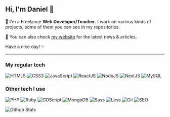 ## Hi, I'm Daniel 👋

🌱 I'm a Freelance **Web Developer/Teacher**. I work on various kinds of projects, some of them you can see in my repositories.

🔭 You can also check [my website](https://danielorchanian.fr/) for the latest news & articles.

Have a nice day! ✨

---

### My regular tech
![HTML5](https://img.shields.io/badge/-HTML5-111?&logo=html5)
![CSS3](https://img.shields.io/badge/-CSS3-111?&logo=CSS3&logoColor=07c)
![JavaScript](https://img.shields.io/badge/-JavaScript-111?&logo=JavaScript)
![ReactJS](https://img.shields.io/badge/-ReactJS-111?&logo=React)
![NodeJS](https://img.shields.io/badge/-NodeJS-111?&logo=Node.js)
![NextJS](https://img.shields.io/badge/-NextJS-111?&logo=Next.js)
![MySQL](https://img.shields.io/badge/-MySQL-111?&logo=MySQL)

### Other tech I use
![PHP](https://img.shields.io/badge/-PHP-111?&logo=php)
![Ruby](https://img.shields.io/badge/-Ruby-111?&logo=ruby&logoColor=c30)
![GDScript](https://img.shields.io/badge/-GDScript-111?&logo=godotengine)
![MongoDB](https://img.shields.io/badge/-MongoDB-111?&logo=mongodb)
![Sass](https://img.shields.io/badge/-Sass-111?&logo=sass)
![Less](https://img.shields.io/badge/-Less-111?&logo=less)
![Git](https://img.shields.io/badge/-Git-111?&logo=git)
![SEO](https://img.shields.io/badge/-SEO-111?&logo=googlesearchconsole)

![Github Stats](https://github-readme-stats.vercel.app/api?username=do-sieg&show_icons=true&theme=github_dark)



<!-- ### Hi there 👋 -->

<!--
**do-sieg/do-sieg** is a ✨ _special_ ✨ repository because its `README.md` (this file) appears on your GitHub profile.

Here are some ideas to get you started:

- 🔭 I’m currently working on ...
- 🌱 I’m currently learning ...
- 👯 I’m looking to collaborate on ...
- 🤔 I’m looking for help with ...
- 💬 Ask me about ...
- 📫 How to reach me: ...
- 😄 Pronouns: ...
- ⚡ Fun fact: ...
-->
